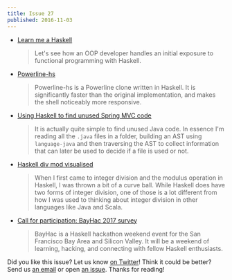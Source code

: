 ```yaml
---
title: Issue 27
published: 2016-11-03
---
```


-   [Learn me a Haskell](https://blog.cotten.io/learn-me-a-haskell-5970bf4ac206)

    > Let's see how an OOP developer handles an initial exposure to functional programming with Haskell.

-   [Powerline-hs](https://github.com/rdnetto/powerline-hs/blob/c6b552f594ae4a96f9e2af9fbc0726371fd005b6/README.md)

    > Powerline-hs is a Powerline clone written in Haskell. It is significantly faster than the original implementation, and makes the shell noticeably more responsive.
    
-   [Using Haskell to find unused Spring MVC code](https://tech.small-improvements.com/2016/11/01/using-haskell-to-find-unused-spring-mvc-code/)

    > It is actually quite simple to find unused Java code. In essence I'm reading all the `.java` files in a folder, building an AST using `language-java` and then traversing the AST to collect information that can later be used to decide if a file is used or not.

-   [Haskell div mod visualised](http://www.prigrammer.com/?p=321)

    > When I first came to integer division and the modulus operation in Haskell, I was thrown a bit of a curve ball. While Haskell does have two forms of integer division, one of those is a lot different from how I was used to thinking about integer division in other languages like Java and Scala.

-   [Call for participation: BayHac 2017 survey](https://mail.haskell.org/pipermail/haskell-cafe/2016-November/125423.html)

    > BayHac is a Haskell hackathon weekend event for the San Francisco Bay Area and Silicon Valley. It will be a weekend of learning, hacking, and connecting with fellow Haskell enthusiasts.

Did you like this issue?
Let us know [on Twitter](https://twitter.com/haskellweekly)!
Think it could be better?
Send us [an email](mailto:info@haskellweekly.news) or open [an issue](https://github.com/haskellweekly/haskellweekly.github.io/issues/new).
Thanks for reading!